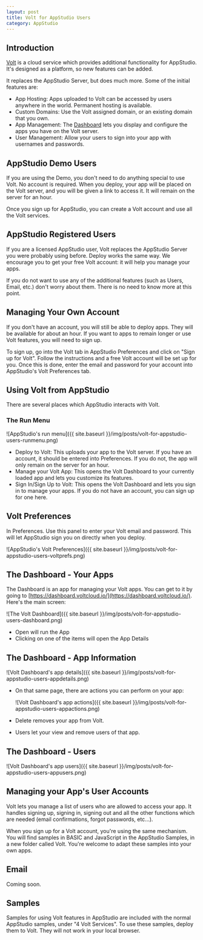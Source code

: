 ```yaml
---
layout: post
title: Volt for AppStudio Users
category: AppStudio
---
```


## Introduction

[Volt](https://www.voltcloud.io) is a cloud service which provides additional functionality for AppStudio. It's designed as a platform, so new features can be added.

It replaces the AppStudio Server, but does much more. Some of the initial features are:

* App Hosting: Apps uploaded to Volt can be accessed by users anywhere in the world. Permanent hosting is available.
* Custom Domains: Use the Volt assigned domain, or an existing domain that you own.
* App Management: The [Dashboard](https://dashboard.voltcloud.io) lets you display and configure the apps you have on the Volt server.
* User Management: Allow your users to sign into your app with usernames and passwords.

## AppStudio Demo Users

If you are using the Demo, you don't need to do anything special to use Volt. No account is required. When you deploy, your app will be placed on the Volt server, and you will be given a link to access it. It will remain on the server for an hour.

Once you sign up for AppStudio, you can create a Volt account and use all the Volt services.

## AppStudio Registered Users

If you are a licensed AppStudio user, Volt replaces the AppStudio Server you were probably using before. Deploy works the same way. We encourage you to get your free Volt account: it will help you manage your apps.

If you do not want to use any of the additional features (such as Users, Email, etc.) don't worry about them. There is no need to know more at this point.

## Managing Your Own Account

If you don't have an account, you will still be able to deploy apps. They will be available for about an hour. If you want to apps to remain longer or use Volt features, you will need to sign up.

To sign up, go into the Volt tab in AppStudio Preferences and click on "Sign up for Volt". Follow the instructions and a free Volt account will be set up for you. Once this is done, enter the email and password for your account into AppStudio's Volt Preferences tab.

## Using Volt from AppStudio

There are several places which AppStudio interacts with Volt.

### The Run Menu

![AppStudio's run menu]({{ site.baseurl }}/img/posts/volt-for-appstudio-users-runmenu.png)

* Deploy to Volt: This uploads your app to the Volt server. If you have an account, it should be entered into Preferences. If you do not, the app will only remain on the server for an hour.
* Manage your Volt App: This opens the Volt Dashboard to your currently loaded app and lets you customize its features.
* Sign In/Sign Up to Volt: This opens the Volt Dashboard and lets you sign in to manage your apps. If you do not have an account, you can sign up for one here.

## Volt Preferences

In Preferences. Use this panel to enter your Volt email and password. This will let AppStudio sign you on directly when you deploy.

![AppStudio's Volt Preferences]({{ site.baseurl }}/img/posts/volt-for-appstudio-users-voltprefs.png)

## The Dashboard - Your Apps

The Dashboard is an app for managing your Volt apps. You can get to it by going to [https://dashboard.voltcloud.io/](https://dashboard.voltcloud.io/). Here's the main screen:

![The Volt Dashboard]({{ site.baseurl }}/img/posts/volt-for-appstudio-users-dashboard.png)

* Open will run the App
* Clicking on one of the items will open the App Details

## The Dashboard - App Information

![Volt Dashboard's app details]({{ site.baseurl }}/img/posts/volt-for-appstudio-users-appdetails.png)

* On that same page, there are actions you can perform on your app:

    ![Volt Dashboard's app actions]({{ site.baseurl }}/img/posts/volt-for-appstudio-users-appactions.png)

* Delete removes your app from Volt.
* Users let your view and remove users of that app.

## The Dashboard - Users

![Volt Dashboard's app users]({{ site.baseurl }}/img/posts/volt-for-appstudio-users-appusers.png)

## Managing your App's User Accounts

Volt lets you manage a list of users who are allowed to access your app. It handles signing up, signing in, signing out and all the other functions which are needed (email confirmations, forgot passwords, etc...).

When you sign up for a Volt account, you're using the same mechanism. You will find samples in BASIC and JavaScript in the AppStudio Samples, in a new folder called Volt. You're welcome to adapt these samples into your own apps.

## Email

Coming soon.

## Samples

Samples for using Volt features in AppStudio are included with the normal AppStudio samples, under "4 Volt Services". To use these samples, deploy them to Volt. They will not work in your local browser.
